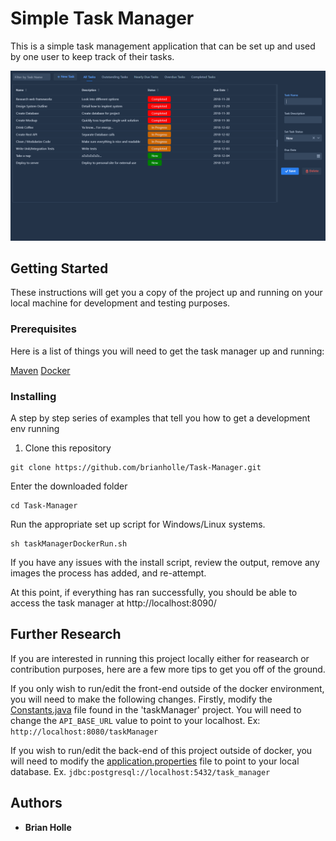 # Simple Task Manager

This is a simple task management application that can be set up and used by one user to keep track of their tasks.

![Task Manager Preview](https://github.com/brianholle/Task-Manager/blob/master/resources/Preview.PNG)

## Getting Started

These instructions will get you a copy of the project up and running on your local machine for development and testing purposes.

### Prerequisites

Here is a list of things you will need to get the task manager up and running:

[Maven](https://maven.apache.org/download.cgi)
[Docker](https://www.docker.com/)


### Installing

A step by step series of examples that tell you how to get a development env running

1. Clone this repository

```
git clone https://github.com/brianholle/Task-Manager.git
```

Enter the downloaded folder

```
cd Task-Manager
```

Run the appropriate set up script for Windows/Linux systems.
```
sh taskManagerDockerRun.sh
```

If you have any issues with the install script, review the output, remove any images
the process has added, and re-attempt.

At this point, if everything has ran successfully, you should be able to access the task manager
at http://localhost:8090/

## Further Research

If you are interested in running this project locally either for reasearch or contribution purposes, here are a few more tips
to get you off of the ground. 

If you only wish to run/edit the front-end outside of the docker environment, you will need to make the following changes.
Firstly, modify the [Constants.java](https://github.com/brianholle/Task-Manager/blob/master/taskManager/src/main/java/com/taskManager/demo/Constants.java) file found in the 'taskManager' project. You will need to change the `API_BASE_URL` value to point to your localhost. 
  Ex: `http://localhost:8080/taskManager`
  
If you wish to run/edit the back-end of this project outside of docker, you will need to modify the [application.properties](https://github.com/brianholle/Task-Manager/blob/master/taskManagerRestService/src/main/resources/application.properties) file to point to your local database.
  Ex. `jdbc:postgresql://localhost:5432/task_manager`


## Authors

* **Brian Holle**
